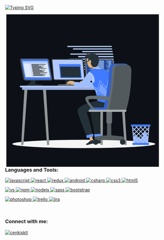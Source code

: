 [![Typing SVG](https://readme-typing-svg.herokuapp.com?color=%2336BCF7&lines=Welcome+to+my+Github+profile+%F0%9F%91%8B;It's+Cenk;I'm+React+Native+developer)](https://git.io/typing-svg)

<p>
  <img align="right" src="https://github.com/cenkiskit/cenkiskit/blob/main/animation_working.gif" alt="cenkiskit" />
</p>


<h3 align="left">Languages and Tools:</h3>
<p align="left"> 
    <a href="https://developer.mozilla.org/en-US/docs/Web/JavaScript" target="_blank"
    rel="noreferrer"> <img
      src="https://cdn.jsdelivr.net/gh/devicons/devicon/icons/javascript/javascript-original.svg"
      alt="javascript" width="40" height="40" />
  </a> 
  <a href="https://reactjs.org/" target="_blank" rel="noreferrer">
    <img
      src="https://cdn.jsdelivr.net/gh/devicons/devicon/icons/react/react-original.svg"
      alt="react" width="40" height="40" />

  </a>
  <a href="https://reactjs.org/" target="_blank" rel="noreferrer">
    <img
      src="https://cdn.jsdelivr.net/gh/devicons/devicon/icons/redux/redux-original.svg"
      alt="redux" width="40" height="40" />

  </a>
  <a href="https://developer.android.com" target="_blank" rel="noreferrer"> 
    <img
      src="https://cdn.jsdelivr.net/gh/devicons/devicon/icons/android/android-plain.svg"
      alt="android" width="40" height="40" />
  </a>
  <a href="https://developer.android.com" target="_blank" rel="noreferrer"> 
    <img
      src="https://cdn.jsdelivr.net/gh/devicons/devicon/icons/csharp/csharp-original.svg"
      alt="csharp" width="40" height="40" />
  </a>
  <a href="https://www.cprogramming.com/" target="_blank" rel="noreferrer"> 
     <img
      src="https://cdn.jsdelivr.net/gh/devicons/devicon/icons/css3/css3-original.svg" alt="css3"
      width="40" height="40" /> 
  </a>
  <a href="https://www.w3.org/html/" target="_blank" rel="noreferrer">
    <img
      src="https://cdn.jsdelivr.net/gh/devicons/devicon/icons/html5/html5-original.svg"
      alt="html5" width="40" height="40" /> 
  </a> 
  
  </p>
 <p>
   <a href="https://getbootstrap.com" target="_blank" rel="noreferrer">
    <img src="https://cdn.jsdelivr.net/gh/devicons/devicon/icons/visualstudio/visualstudio-plain.svg"
      alt="vs" width="40" height="40" /> 
  </a>
  </a> 
  <a href="https://www.photoshop.com/en" target="_blank"
    rel="noreferrer"> <img
      src="https://cdn.jsdelivr.net/gh/devicons/devicon/icons/npm/npm-original-wordmark.svg" alt="npm"
      width="40" height="40" />
  </a> 
<a href="https://nodejs.org" target="_blank" rel="noreferrer">
    <img
      src="https://cdn.jsdelivr.net/gh/devicons/devicon/icons/nodejs/nodejs-original.svg"
      alt="nodejs" width="40" height="40" />
  </a>
 
  <a href="https://sass-lang.com" target="_blank" rel="noreferrer"> 
    <img
      src="https://cdn.jsdelivr.net/gh/devicons/devicon/icons/sass/sass-original.svg" alt="sass" width="40"
      height="40" /> </a> 
   <a href="https://getbootstrap.com" target="_blank" rel="noreferrer">
    <img src="https://cdn.jsdelivr.net/gh/devicons/devicon/icons/bootstrap/bootstrap-original.svg"
      alt="bootstrap" width="40" height="40" /> 
    
  </a>
  
  
</p>

<p>
  <a href="https://www.photoshop.com/en" target="_blank"
    rel="noreferrer"> <img
      src="https://cdn.jsdelivr.net/gh/devicons/devicon/icons/photoshop/photoshop-line.svg" alt="photoshop"
      width="40" height="40" />
<a href="https://getbootstrap.com" target="_blank" rel="noreferrer">
    <img src="https://cdn.jsdelivr.net/gh/devicons/devicon/icons/trello/trello-plain.svg"
      alt="trello" width="40" height="40" /> 
  </a>
  <a href="https://getbootstrap.com" target="_blank" rel="noreferrer">
    <img src="https://cdn.jsdelivr.net/gh/devicons/devicon/icons/jira/jira-original.svg"
      alt="jira" width="40" height="40" /> 
  </a>
  </p>
  </br>
      
<h3 align="left">Connect with me:</h3>
<p align="left">
  <a href="https://www.linkedin.com/in/cenkiskit/" target="blank">
    <img align="center"
      src="https://cdn.jsdelivr.net/gh/devicons/devicon/icons/linkedin/linkedin-original.svg"
      alt="cenkiskit" height="40" width="40" /></a>
</p>


<!--
**cenkiskit/cenkiskit** is a ✨ _special_ ✨ repository because its `README.md` (this file) appears on your GitHub profile.

Here are some ideas to get you started:

- 🔭 I’m currently working on ...
- 🌱 I’m currently learning ...
- 👯 I’m looking to collaborate on ...
- 🤔 I’m looking for help with ...
- 💬 Ask me about ...
- 📫 How to reach me: ...
- 😄 Pronouns: ...
- ⚡ Fun fact: ...
-->
